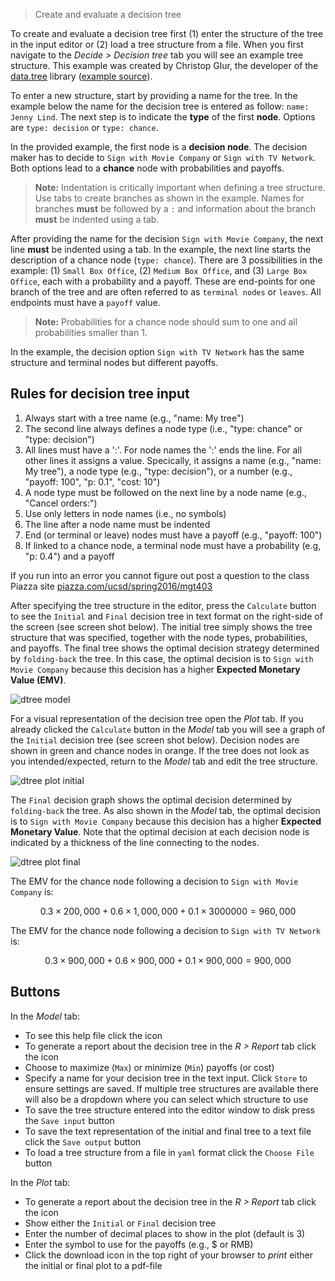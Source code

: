 > Create and evaluate a decision tree

To create and evaluate a decision tree first (1) enter the structure of the tree in the input editor or (2) load a tree structure from a file. When you first navigate to the _Decide > Decision tree_ tab you will see an example tree structure. This example was created by Christop Glur, the developer of the [data.tree](https://github.com/gluc/data.tree) library ([example source](https://github.com/gluc/useR15/blob/master/00_data/jennylind.yaml)).

To enter a new structure, start by providing a name for the tree. In the example below the name for the decision tree is entered as follow: `name: Jenny Lind`. The next step is to indicate the **type** of the first **node**. Options are `type: decision` or `type: chance`.

In the provided example, the first node is a **decision node**. The decision maker has to decide to `Sign with Movie Company` or `Sign with TV Network`. Both options lead to a **chance** node with probabilities and payoffs.

> **Note:** Indentation is critically important when defining a tree structure. Use tabs to create branches as shown in the example. Names for branches **must** be followed by a `:` and information about the branch **must** be indented using a tab.

After providing the name for the decision `Sign with Movie Company`, the next line **must** be indented using a tab. In the example, the next line starts the description of a chance node (`type: chance`). There are 3 possibilities in the example: (1) `Small Box Office`, (2) `Medium Box Office`, and (3) `Large Box Office`, each with a probability and a payoff. These are end-points for one branch of the tree and are often referred to as `terminal nodes` or `leaves`. All endpoints must have a `payoff` value.

> **Note:** Probabilities for a chance node should sum to one and all probabilities smaller than 1.

In the example, the decision option `Sign with TV Network` has the same structure and terminal nodes but different payoffs.

## Rules for decision tree input

1. Always start with a tree name (e.g., "name: My tree")
2. The second line always defines a node type (i.e., "type: chance" or "type: decision")
3. All lines must have a ':'. For node names the ':' ends the line. For all other lines it assigns a value.  Specically, it assigns a name (e.g., "name: My tree"), a node type (e.g., "type: decision"), or a number (e.g., "payoff: 100", "p: 0.1", "cost: 10")
4. A node type must be followed on the next line by a node name (e.g., "Cancel orders:")
5. Use only letters in node names (i.e., no symbols)
6. The line after a node name must be indented
7. End (or terminal or leave) nodes must have a payoff (e.g., "payoff: 100")
8. If linked to a chance node, a terminal node must have a probability (e.g, "p: 0.4") and a payoff

If you run into an error you cannot figure out post a question to the class Piazza site <a href="https://piazza.com/ucsd/spring2016/mgt403" target="_blank" >piazza.com/ucsd/spring2016/mgt403</a>

After specifying the tree structure in the editor, press the `Calculate` button to see the `Initial` and `Final` decision tree in text format on the right-side of the screen (see screen shot below). The initial tree simply shows the tree structure that was specified, together with the node types, probabilities, and payoffs. The final tree shows the optimal decision strategy determined by `folding-back` the tree. In this case, the optimal decision is to `Sign with Movie Company` because this decision has a higher **Expected Monetary Value (EMV)**.

![dtree model](figures_decide/dtree_model.png)

For a visual representation of the decision tree open the _Plot_ tab. If you already clicked the `Calculate` button in the _Model_ tab you will see a graph of the `Initial` decision tree (see screen shot below). Decision nodes are shown in green and chance nodes in orange. If the tree does not look as you intended/expected, return to the _Model_ tab and edit the tree structure.

![dtree plot initial](figures_decide/dtree_plot_initial.png)

The `Final` decision graph shows the optimal decision determined by `folding-back` the tree. As also shown in the _Model_ tab, the optimal decision is to `Sign with Movie Company` because this decision has a higher **Expected Monetary Value**. Note that the optimal decision at each decision node is indicated by a thickness of the line connecting to the nodes.

![dtree plot final](figures_decide/dtree_plot_final.png)

The EMV for the chance node following a decision to `Sign with Movie Company` is:

$$
	0.3 \times 200,000 + 0.6 \times 1,000,000 + 0.1 \times 3000000 = 960,000
$$

The EMV for the chance node following a decision to `Sign with TV Network` is:

$$
	0.3 \times 900,000 + 0.6 \times 900,000 + 0.1 \times 900,000 = 900,000
$$

## Buttons

In the _Model_ tab:

* To see this help file click the <i class="fa fa-question" ></i> icon
* To generate a report about the decision tree in the _R > Report_ tab click the <i class="fa fa-edit" ></i> icon
* Choose to maximize (`Max`) or minimize (`Min`) payoffs (or cost)
* Specify a name for your decision tree in the text input. Click `Store` to ensure settings are saved. If multiple tree structures are available there will also be a dropdown where you can select which structure to use
* To save the tree structure entered into the editor window to disk press the `Save input` button
* To save the text representation of the initial and final tree to a text file click the `Save output` button
* To load a tree structure from a file in `yaml` format click the `Choose File` button

In the _Plot_ tab:
* To generate a report about the decision tree in the _R > Report_ tab click the <i class="fa fa-edit" ></i> icon
* Show either the `Initial` or `Final` decision tree
* Enter the number of decimal places to show in the plot (default is 3)
* Enter the symbol to use for the payoffs (e.g., $ or RMB)
* Click the download icon in the top right of your browser to _print_ either the initial or final plot to a pdf-file
